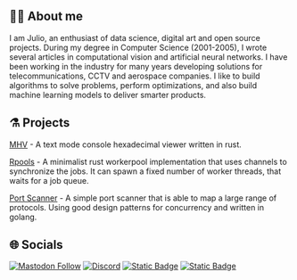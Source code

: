 ## 👋🏽 About me 

 I am Julio, an enthusiast of data science, digital art and open source projects. During my degree in Computer Science (2001-2005), I wrote several articles in computational vision and artificial neural networks. I have been working in the industry for many years developing solutions for telecommunications, CCTV and aerospace companies. I like to build algorithms to solve problems, perform optimizations, and also build machine learning models to deliver smarter products.

 ## ⚗️ Projects
 
[MHV](https://github.com/jgardona/mhv) - A text mode console hexadecimal viewer written in rust.

[Rpools](https://github.com/jgardona/rpools) - A minimalist rust workerpool implementation that uses channels to synchronize the jobs. It can spawn a fixed number of worker threads, that waits for a job queue.

[Port Scanner](https://github.com/jgardona/portscanner) - A simple port scanner that is able to map a large range of protocols. Using good design patterns for concurrency and written in golang.

## 🌐 Socials
[![Mastodon Follow](https://img.shields.io/mastodon/follow/109987440461509804)](https://mastodon.social/deck/@jcbritobr) [![Discord](https://img.shields.io/badge/Discord-blue?logo=discord&logoColor=white)](https://discord.gg/2J2avDHG) [![Static Badge](https://img.shields.io/badge/Medium-blue?logo=medium&logoColor=white)](https://medium.com/@jcbritobr) [![Static Badge](https://img.shields.io/badge/Linkedin-blue?logo=linkedin&logoColor=white)](https://www.linkedin.com/in/jcbritobr/)


